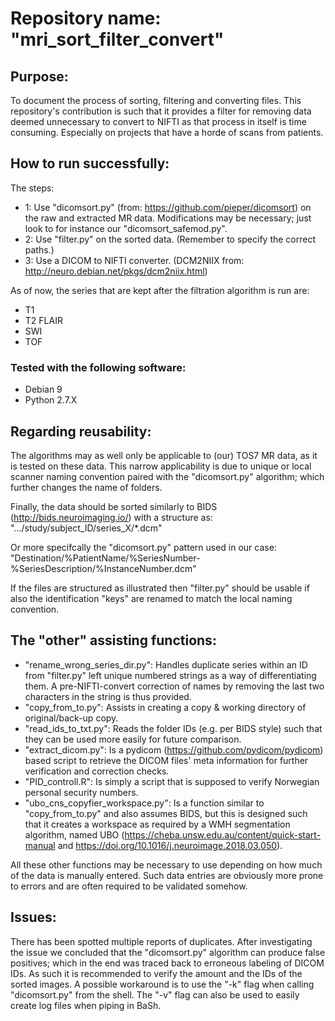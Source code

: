 # Repository name: "mri_sort_filter_convert"

## Purpose:
To document the process of sorting, filtering and converting files.
This repository's contribution is such that it provides a filter for removing data deemed unnecessary to convert to NIFTI as that process in itself is time consuming. Especially on projects that have a horde of scans from patients.

## How to run successfully:
The steps:
- 1: Use "dicomsort.py" (from: https://github.com/pieper/dicomsort) on the raw and extracted MR data. Modifications may be necessary; just look to for instance our "dicomsort_safemod.py".
- 2: Use "filter.py" on the sorted data. (Remember to specify the correct paths.)
- 3: Use a DICOM to NIFTI converter. (DCM2NIIX from: http://neuro.debian.net/pkgs/dcm2niix.html)

As of now, the series that are kept after the filtration algorithm is run are:
- T1
- T2 FLAIR
- SWI
- TOF

### Tested with the following software:
- Debian 9
- Python 2.7.X

## Regarding reusability:
The algorithms may as well only be applicable to (our) TOS7 MR data, as it is tested on these data. This narrow applicability is due to unique or local scanner naming convention paired with the "dicomsort.py" algorithm; which further changes the name of folders.

Finally, the data should be sorted similarly to BIDS (http://bids.neuroimaging.io/) with a structure as:
".../study/subject_ID/series_X/*.dcm"

Or more specifcally the "dicomsort.py" pattern used in our case:
"Destination/%PatientName/%SeriesNumber-%SeriesDescription/%InstanceNumber.dcm"

If the files are structured as illustrated then "filter.py" should be usable if also the identification "keys" are renamed to match the local naming convention.

## The "other" assisting functions:
- "rename_wrong_series_dir.py": Handles duplicate series within an ID from "filter.py" left unique numbered strings as a way of differentiating them. A pre-NIFTI-convert correction of names by removing the last two characters in the string is thus provided. 
- "copy_from_to.py": Assists in creating a copy & working directory of original/back-up copy.
- "read_ids_to_txt.py": Reads the folder IDs (e.g. per BIDS style) such that they can be used more easily for future comparison. 
- "extract_dicom.py": Is a pydicom (https://github.com/pydicom/pydicom) based script to retrieve the DICOM files' meta information for further verification and correction checks.
- "PID_controll.R": Is simply a script that is supposed to verify Norwegian personal security numbers.
- "ubo_cns_copyfier_workspace.py": Is a function similar to "copy_from_to.py" and also assumes BIDS, but this is designed such that it creates a workspace as required by a WMH segmentation algorithm, named UBO (https://cheba.unsw.edu.au/content/quick-start-manual and https://doi.org/10.1016/j.neuroimage.2018.03.050).

All these other functions may be necessary to use depending on how much of the data is manually entered. Such data entries are obviously more prone to errors and are often required to be validated somehow.

## Issues:
There has been spotted multiple reports of duplicates. After investigating the issue we concluded that the "dicomsort.py" algorithm can produce false positives; which in the end was traced back to erroneous labeling of DICOM IDs. As such it is recommended to verify the amount and the IDs of the sorted images.
A possible workaround is to use the "-k" flag when calling "dicomsort.py" from the shell.
The "-v" flag can also be used to easily create log files when piping in BaSh.

